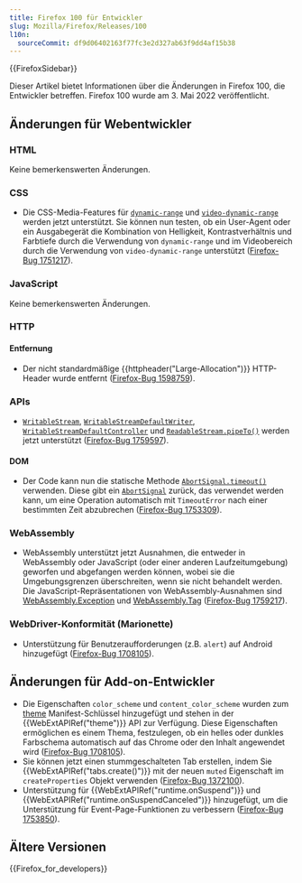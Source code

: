 ```yaml
---
title: Firefox 100 für Entwickler
slug: Mozilla/Firefox/Releases/100
l10n:
  sourceCommit: df9d06402163f77fc3e2d327ab63f9dd4af15b38
---
```


{{FirefoxSidebar}}

Dieser Artikel bietet Informationen über die Änderungen in Firefox 100, die Entwickler betreffen. Firefox 100 wurde am 3. Mai 2022 veröffentlicht.

## Änderungen für Webentwickler

### HTML

Keine bemerkenswerten Änderungen.

### CSS

- Die CSS-Media-Features für [`dynamic-range`](/de/docs/Web/CSS/@media/dynamic-range) und [`video-dynamic-range`](/de/docs/Web/CSS/@media/video-dynamic-range) werden jetzt unterstützt. Sie können nun testen, ob ein User-Agent oder ein Ausgabegerät die Kombination von Helligkeit, Kontrastverhältnis und Farbtiefe durch die Verwendung von `dynamic-range` und im Videobereich durch die Verwendung von `video-dynamic-range` unterstützt ([Firefox-Bug 1751217](https://bugzil.la/1751217)).

### JavaScript

Keine bemerkenswerten Änderungen.

### HTTP

#### Entfernung

- Der nicht standardmäßige {{httpheader("Large-Allocation")}} HTTP-Header wurde entfernt ([Firefox-Bug 1598759](https://bugzil.la/1598759)).

### APIs

- [`WritableStream`](/de/docs/Web/API/WritableStream), [`WritableStreamDefaultWriter`](/de/docs/Web/API/WritableStreamDefaultWriter), [`WritableStreamDefaultController`](/de/docs/Web/API/WritableStreamDefaultController) und [`ReadableStream.pipeTo()`](/de/docs/Web/API/ReadableStream/pipeTo) werden jetzt unterstützt ([Firefox-Bug 1759597](https://bugzil.la/1759597)).

#### DOM

- Der Code kann nun die statische Methode [`AbortSignal.timeout()`](/de/docs/Web/API/AbortSignal/timeout_static) verwenden.
  Diese gibt ein [`AbortSignal`](/de/docs/Web/API/AbortSignal) zurück, das verwendet werden kann, um eine Operation automatisch mit `TimeoutError` nach einer bestimmten Zeit abzubrechen ([Firefox-Bug 1753309](https://bugzil.la/1753309)).

### WebAssembly

- WebAssembly unterstützt jetzt Ausnahmen, die entweder in WebAssembly oder JavaScript (oder einer anderen Laufzeitumgebung) geworfen und abgefangen werden können, wobei sie die Umgebungsgrenzen überschreiten, wenn sie nicht behandelt werden.
  Die JavaScript-Repräsentationen von WebAssembly-Ausnahmen sind [WebAssembly.Exception](/de/docs/WebAssembly/Reference/JavaScript_interface/Exception) und [WebAssembly.Tag](/de/docs/WebAssembly/Reference/JavaScript_interface/Tag) ([Firefox-Bug 1759217](https://bugzil.la/1759217)).

### WebDriver-Konformität (Marionette)

- Unterstützung für Benutzeraufforderungen (z.B. `alert`) auf Android hinzugefügt ([Firefox-Bug 1708105](https://bugzil.la/1708105)).

## Änderungen für Add-on-Entwickler

- Die Eigenschaften `color_scheme` und `content_color_scheme` wurden zum [theme](/de/docs/Mozilla/Add-ons/WebExtensions/manifest.json/theme) Manifest-Schlüssel hinzugefügt und stehen in der {{WebExtAPIRef("theme")}} API zur Verfügung. Diese Eigenschaften ermöglichen es einem Thema, festzulegen, ob ein helles oder dunkles Farbschema automatisch auf das Chrome oder den Inhalt angewendet wird ([Firefox-Bug 1708105](https://bugzil.la/1708105)).
- Sie können jetzt einen stummgeschalteten Tab erstellen, indem Sie {{WebExtAPIRef("tabs.create()")}} mit der neuen `muted` Eigenschaft im `createProperties` Objekt verwenden ([Firefox-Bug 1372100](https://bugzil.la/1372100)).
- Unterstützung für {{WebExtAPIRef("runtime.onSuspend")}} und {{WebExtAPIRef("runtime.onSuspendCanceled")}} hinzugefügt, um die Unterstützung für Event-Page-Funktionen zu verbessern ([Firefox-Bug 1753850](https://bugzil.la/1753850)).

## Ältere Versionen

{{Firefox_for_developers}}
